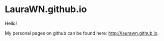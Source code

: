 # LauraWN.github.io
Hello!

My personal pages on github can be found here: http://laurawn.github.io.
